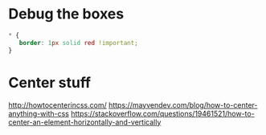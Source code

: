 # Debug the boxes

```css
* {
   border: 1px solid red !important;
}
```

# Center stuff

http://howtocenterincss.com/
https://mayvendev.com/blog/how-to-center-anything-with-css
https://stackoverflow.com/questions/19461521/how-to-center-an-element-horizontally-and-vertically
